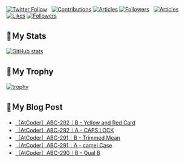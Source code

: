 [![Twitter Follow](https://img.shields.io/twitter/follow/hyperdb?label=twitter&logo=twitter&style=plastic)](https://twitter.com/hyperdb)
&nbsp;
[![Contributions](https://badgen.org/img/qiita/hyperdb/contributions?style=plastic)](https://qiita.com/hyperdb)
[![Articles](https://badgen.org/img/qiita/hyperdb/articles?style=plastic)](https://qiita.com/hyperdb)
[![Followers](https://badgen.org/img/qiita/hyperdb/followers?style=plastic)](https://qiita.com/hyperdb)
&nbsp;
[![Articles](https://badgen.org/img/zenn/hyperdb/articles)](https://zenn.dev/hyperdb)
[![Likes](https://badgen.org/img/zenn/hyperdb/likes?style=plastic)](https://zenn.dev/hyperdb)
[![Followers](https://badgen.org/img/zenn/hyperdb/followers?style=plastic)](https://zenn.dev/hyperdb)

## 🔖Ｍy Stats

[![GitHub stats](https://github-readme-stats-eight-theta.vercel.app/api?username=hyperdb&theme=radical&count_private=true&show_icons=true)](https://github.com/anuraghazra/github-readme-stats)

## 🔖Ｍy Trophy

[![trophy](https://github-profile-trophy.vercel.app/?username=hyperdb&theme=onedark)](https://github.com/ryo-ma/github-profile-trophy)

## 🔖Ｍy Blog Post

<!-- BLOG-POST-LIST:START -->
- [［AtCoder］ABC-292｜B - Yellow and Red Card](https://zenn.dev/hyperdb/articles/d56c492a01aedd)
- [［AtCoder］ABC-292｜A - CAPS LOCK](https://zenn.dev/hyperdb/articles/942930634a99e4)
- [［AtCoder］ABC-291｜B - Trimmed Mean](https://zenn.dev/hyperdb/articles/91f1cc180318d5)
- [［AtCoder］ABC-291｜A - camel Case](https://zenn.dev/hyperdb/articles/7e5ed3e2d65db7)
- [［AtCoder］ABC-290｜B - Qual B](https://zenn.dev/hyperdb/articles/c9734bf6ad7c0a)
<!-- BLOG-POST-LIST:END -->
